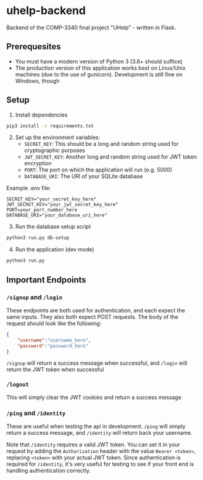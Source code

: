 # uhelp-backend

Backend of the COMP-3340 final project "UHelp" - written in Flask.

## Prerequesites

- You must have a modern version of Python 3 (3.6+ should suffice)
- The production version of this application works best on Linux/Unix machines (due to the use of gunicorn). Development is still fine on Windows, though

## Setup

1. Install dependencies

```sh
pip3 install -r requirements.txt
```

2. Set up the environment variables:
   - `SECRET_KEY`: This should be a long and random string used for cryptographic purposes
   - `JWT_SECRET_KEY`: Another long and random string used for JWT token encryption
   - `PORT`: The port on which the application will run (e.g. 5000)
   - `DATABASE_URI`: The URI of your SQLite database

Example .env file:
```
SECRET_KEY="your_secret_key_here"
JWT_SECRET_KEY="your_jwt_secret_key_here"
PORT=your_port_number_here
DATABASE_URI="your_database_uri_here"
```

3. Run the database setup script

```sh
python3 run.py db-setup
```

4. Run the application (dev mode)

```sh
python3 run.py
```

## Important Endpoints

### `/signup` and `/login`

These endpoints are both used for authentication, and each expect the same inputs. They also both expect POST requests. The body of the request should look like the following:

```json
{
    "username":"username_here",
    "password":"password_here"
}
```

`/signup` will return a success message when successful, and `/login` will return the JWT token when successful

### `/logout`

This will simply clear the JWT cookies and return a success message

### `/ping` and `/identity`

These are useful when testing the api in development. `/ping` will simply return a success message, and `/identity` will return back your username.

Note that `/identity` requires a valid JWT token. You can set it in your request by adding the `Authorization` header with the value `Bearer <token>`, replacing `<token>` with your actual JWT token. Since authentication is required for `/identity`, it's very useful for testing to see if your front end is handling authentication correctly.
